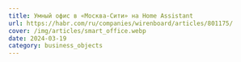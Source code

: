 ```yaml
---
title: Умный офис в «Москва-Сити» на Home Assistant
url: https://habr.com/ru/companies/wirenboard/articles/801175/
cover: /img/articles/smart_office.webp
date: 2024-03-19
category: business_objects
---
```

